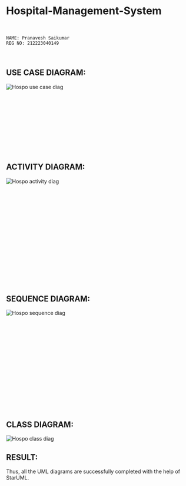 # Hospital-Management-System

<br>

```
NAME: Pranavesh Saikumar
REG NO: 212223040149
```

<br>

## USE CASE DIAGRAM:
![Hospo use case diag](https://github.com/user-attachments/assets/9aa6eb92-160a-488b-a1a0-8b7fe5b1328d)




<br><br><br><br><br><br><br><br><br>
## ACTIVITY DIAGRAM:
![Hospo activity diag](https://github.com/user-attachments/assets/aa77cd75-8f00-4767-a803-1f2d2a30730e)




<br><br><br><br><br><br><br><br><br><br><br><br><br><br><br>
## SEQUENCE DIAGRAM:
![Hospo sequence diag](https://github.com/user-attachments/assets/d6f44cbf-5e56-494a-89eb-c0d00a3e7893)


<br><br><br><br><br><br><br><br><br><br><br><br><br><br>
## CLASS DIAGRAM:
![Hospo class diag](https://github.com/user-attachments/assets/e33bdb16-46f1-47aa-b76e-5c2d05827a68)




## RESULT:
Thus, all the UML diagrams are successfully completed with the help of StarUML.
